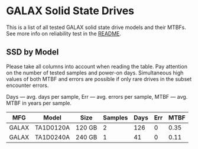 GALAX Solid State Drives
========================

This is a list of all tested GALAX solid state drive models and their MTBFs. See
more info on reliability test in the [README](https://github.com/linuxhw/SMART).

SSD by Model
------------

Please take all columns into account when reading the table. Pay attention on the
number of tested samples and power-on days. Simultaneous high values of both MTBF
and errors are possible if only rare drives in the subset encounter errors.

Days   — avg. days per sample,
Err    — avg. errors per sample,
MTBF   — avg. MTBF in years per sample.

| MFG       | Model              | Size   | Samples | Days  | Err   | MTBF   |
|-----------|--------------------|--------|---------|-------|-------|--------|
| GALAX     | TA1D0120A          | 120 GB | 2       | 126   | 0     | 0.35   |
| GALAX     | TA1D0240A          | 240 GB | 1       | 41    | 0     | 0.11   |
